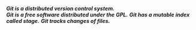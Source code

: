 ***Git is a distributed version control system.***  
***Git is a free software distributed under the GPL.***
***Git has a mutable index called stage.***
***Git tracks changes of files.***